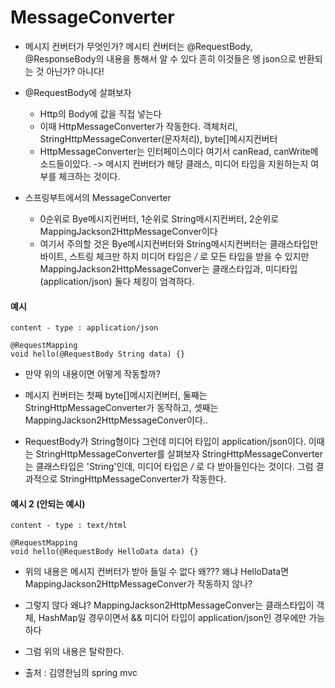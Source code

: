 # MessageConverter

- 메시지 컨버터가 무엇인가? 메시티 컨버터는 @RequestBody, @ResponseBody의 내용을 통해서 알 수 있다 흔히 이것들은 엥 json으로 반환되는 것 아닌가? 아니다!

- @RequestBody에 살펴보자
	- Http의 Body에 값을 직접 넣는다
    - 이때 HttpMessageConverter가 작동한다. 객체처리,  StringHttpMessageConverter(문자처리), byte[]메시지컨버터
    - HttpMessageConverter는 인터페이스이다 여기서 canRead, canWrite메소드들이있다. -> 메시지 컨버터가 해당 클래스, 미디어 타입을 지원하는지 여부를 체크하는 것이다. 
    
- 스프링부트에서의 MessageConverter

	- 0순위로 Bye메시지컨버터, 1순위로 String메시지컨버터, 2순위로 MappingJackson2HttpMessageConver이다
    - 여기서 주의할 것은 Bye메시지컨버터와 String메시지컨버터는 클래스타입만 바이트, 스트링 체크만 하지 미디어 타입은 */* 로 모든 타입을 받을 수 있지만 MappingJackson2HttpMessageConver는 클래스타입과, 미디타입(application/json) 둘다 체킹이 엄격하다.
#### 예시 
````
content - type : application/json

@RequestMapping
void hello(@RequestBody String data) {}
````

- 만약 위의 내용이면 어떻게 작동할까?

- 메시지 컨버터는 첫째 byte[]메시지컨버터, 둘째는 StringHttpMessageConverter가 동작하고, 셋째는 MappingJackson2HttpMessageConver이다.. 


-  RequestBody가 String형이다 그런데 미디어 타입이 application/json이다. 이때는 StringHttpMessageConverter를 살펴보자
StringHttpMessageConverter는 클래스타입은 'String'인데, 미디어 타입은 */* 로 다 받아들인다는 것이다. 그럼 결과적으로 StringHttpMessageConverter가 작동한다. 




#### 예시 2 (안되는 예시)


````
content - type : text/html

@RequestMapping
void hello(@RequestBody HelloData data) {}
````


- 위의 내용은  메시지 컨버터가 받아 들일 수 없다 왜??? 왜냐 HelloData면 MappingJackson2HttpMessageConver가 작동하지 않나? 

- 그렇지 않다 왜냐? MappingJackson2HttpMessageConver는 클래스타입이 객체, HashMap일 경우이면서 && 미디어 타입이 application/json인 경우에만 가능하다  

- 그럼 위의 내용은 탈락한다. 


- 출처 : 김영한님의 spring mvc